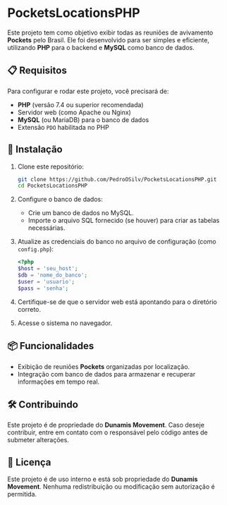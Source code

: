
# PocketsLocationsPHP

Este projeto tem como objetivo exibir todas as reuniões de avivamento **Pockets** pelo Brasil. Ele foi desenvolvido para ser simples e eficiente, utilizando **PHP** para o backend e **MySQL** como banco de dados.

## 📋 Requisitos

Para configurar e rodar este projeto, você precisará de:

- **PHP** (versão 7.4 ou superior recomendada)
- Servidor web (como Apache ou Nginx)
- **MySQL** (ou MariaDB) para o banco de dados
- Extensão `PDO` habilitada no PHP

## 🚀 Instalação

1. Clone este repositório:
   ```bash
   git clone https://github.com/PedroOSilv/PocketsLocationsPHP.git
   cd PocketsLocationsPHP
   ```

2. Configure o banco de dados:
   - Crie um banco de dados no MySQL.
   - Importe o arquivo SQL fornecido (se houver) para criar as tabelas necessárias.

3. Atualize as credenciais do banco no arquivo de configuração (como `config.php`):
   ```php
   <?php
   $host = 'seu_host';
   $db = 'nome_do_banco';
   $user = 'usuario';
   $pass = 'senha';
   ```

4. Certifique-se de que o servidor web está apontando para o diretório correto.

5. Acesse o sistema no navegador.

## 📦 Funcionalidades

- Exibição de reuniões **Pockets** organizadas por localização.
- Integração com banco de dados para armazenar e recuperar informações em tempo real.

## 🛠️ Contribuindo

Este projeto é de propriedade do **Dunamis Movement**. Caso deseje contribuir, entre em contato com o responsável pelo código antes de submeter alterações.

## 📄 Licença

Este projeto é de uso interno e está sob propriedade do **Dunamis Movement**. Nenhuma redistribuição ou modificação sem autorização é permitida.
